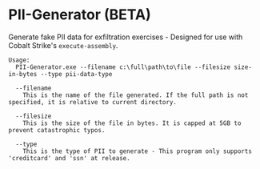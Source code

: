 # PII-Generator (BETA)
Generate fake PII data for exfiltration exercises - Designed for use with Cobalt Strike's `execute-assembly`.

```
Usage:
  PII-Generator.exe --filename c:\full\path\to\file --filesize size-in-bytes --type pii-data-type

  --filename
    This is the name of the file generated. If the full path is not specified, it is relative to current directory.

  --filesize
    This is the size of the file in bytes. It is capped at 5GB to prevent catastrophic typos.

  --type
    This is the type of PII to generate - This program only supports 'creditcard' and 'ssn' at release.

